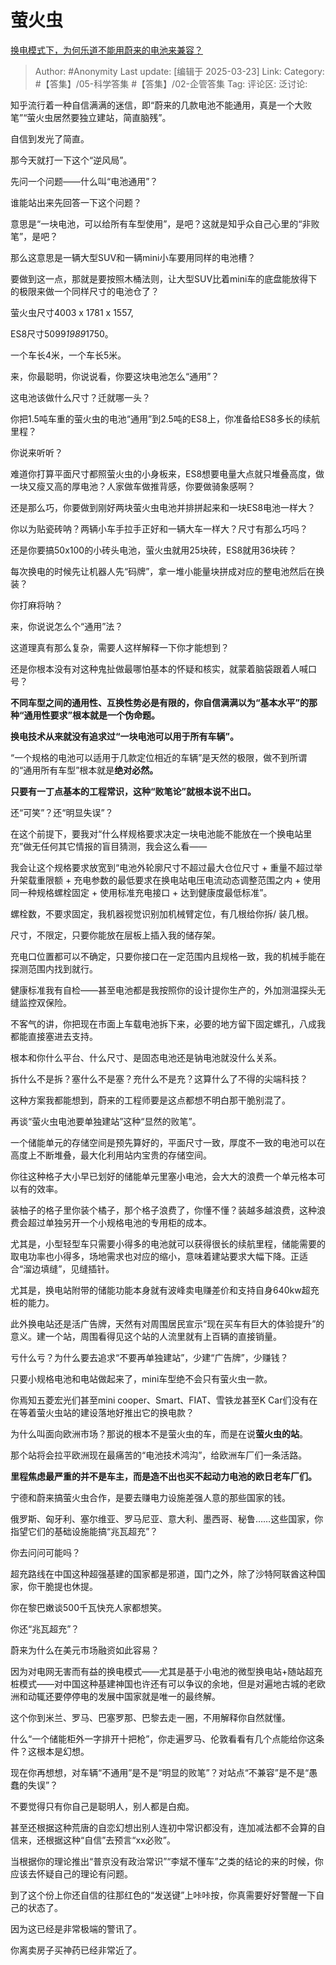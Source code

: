 # 萤火虫
[换电模式下，为何乐道不能用蔚来的电池来兼容？](https://www.zhihu.com/question/9386186851/answer/129851278380)

> Author: #Anonymity
> Last update: [编辑于 2025-03-23]
> Link:
> Category: #【答集】/05-科学答集 #【答集】/02-企管答集 
> Tag: 
> 评论区:
> 泛讨论:

知乎流行着一种自信满满的迷信，即“蔚来的几款电池不能通用，真是一个大败笔”“萤火虫居然要独立建站，简直脑残”。

自信到发光了简直。

那今天就打一下这个“逆风局”。

  

先问一个问题——什么叫“电池通用”？

谁能站出来先回答一下这个问题？

意思是“一块电池，可以给所有车型使用”，是吧？这就是知乎众自己心里的“非败笔”，是吧？

那么这意思是一辆大型SUV和一辆mini小车要用同样的电池槽？

要做到这一点，那就是要按照木桶法则，让大型SUV比着mini车的底盘能放得下的极限来做一个同样尺寸的电池仓了？

萤火虫尺寸4003 x 1781 x 1557,

ES8尺寸5099*1989*1750。

一个车长4米，一个车长5米。

来，你最聪明，你说说看，你要这块电池怎么“通用”？

这电池该做什么尺寸？迁就哪一头？

你把1.5吨车重的萤火虫的电池“通用”到2.5吨的ES8上，你准备给ES8多长的续航里程？

你说来听听？

难道你打算平面尺寸都照萤火虫的小身板来，ES8想要电量大点就只堆叠高度，做一块又瘦又高的厚电池？人家做车做推背感，你要做骑象感啊？

  

还是那么巧，你要做到刚好两块萤火虫电池并排拼起来和一块ES8电池一样大？

你以为贴瓷砖呐？两辆小车手拉手正好和一辆大车一样大？尺寸有那么巧吗？

  

还是你要搞50x100的小砖头电池，萤火虫就用25块砖，ES8就用36块砖？

每次换电的时候先让机器人先“码牌”，拿一堆小能量块拼成对应的整电池然后在换装？

你打麻将呐？

  

来，你说说怎么个“通用”法？

  

这道理真有那么复杂，需要人这样解释一下你才能想到？

还是你根本没有对这种鬼扯做最哪怕基本的怀疑和核实，就蒙着脑袋跟着人喊口号？

  

**不同车型之间的通用性、互换性势必是有限的，你自信满满以为“基本水平”的那种“通用性要求”根本就是一个伪命题。**

**换电技术从来就没有追求过“一块电池可以用于所有车辆”。**

“一个规格的电池可以适用于几款定位相近的车辆”是天然的极限，做不到所谓的“通用所有车型”根本就是**绝对必然。**

**只要有一丁点基本的工程常识，这种“败笔论”就根本说不出口。**

还“可笑”？还“明显失误”？

在这个前提下，要我对“什么样规格要求决定一块电池能不能放在一个换电站里充”做无任何其它情报的盲目猜测，我会这么看——

我会让这个规格要求放宽到“电池外轮廓尺寸不超过最大仓位尺寸 + 重量不超过举升架载重限额 + 充电参数的最低要求在换电站电压电流动态调整范围之内 + 使用同一种规格螺栓固定 + 使用标准充电接口 + 达到健康度最低标准”。

螺栓数，不要求固定，我机器视觉识别加机械臂定位，有几根给你拆/ 装几根。

尺寸，不限定，只要你能放在层板上插入我的储存架。

充电口位置都可以不确定，只要你接口在一定范围内且规格一致，我的机械手能在探测范围内找到就行。

健康标准我有自检——甚至电池都是我按照你的设计提你生产的，外加测温探头无缝监控双保险。

不客气的讲，你把现在市面上车载电池拆下来，必要的地方留下固定螺孔，八成我都能直接塞进去支持。

根本和你什么平台、什么尺寸、是固态电池还是钠电池就没什么关系。

拆什么不是拆？塞什么不是塞？充什么不是充？这算什么了不得的尖端科技？

这种方案我都能想到，蔚来的工程师要是这点都想不明白那干脆别混了。

  

再谈“萤火虫电池要单独建站”这种“显然的败笔”。

一个储能单元的存储空间是预先算好的，平面尺寸一致，厚度不一致的电池可以在高度上不断堆叠，最大化利用站内宝贵的存储空间。

你往这种格子大小早已划好的储能单元里塞小电池，会大大的浪费一个单元格本可以有的效率。

装柚子的格子里你装个橘子，那个格子浪费了，你懂不懂？装越多越浪费，这种浪费会超过单独另开一个小规格电池的专用柜的成本。

尤其是，小型轻型车只需要小得多的电池就可以获得很长的续航里程，储能需要的取电功率也小得多，场地需求也对应的缩小，意味着建站要求大幅下降。正适合“溜边填缝”，见缝插针。

尤其是，换电站附带的储能功能本身就有波峰卖电赚差价和支持自身640kw超充桩的能力。

此外换电站还是活广告牌，天然有对周围居民宣示“现在买车有巨大的体验提升”的意义。建一个站，周围看得见这个站的人流里就有上百辆的直接销量。

亏什么亏？为什么要去追求“不要再单独建站”，少建“广告牌”，少赚钱？

只要小规格电池和电站做起来了，mini车型绝不会只有萤火虫一款。

你焉知五菱宏光们甚至mini cooper、Smart、FIAT、雪铁龙甚至K Car们没有在在等着萤火虫站的建设落地好推出它的换电款？

为什么叫面向欧洲市场？那说的根本不是萤火虫的车，而是在说**萤火虫的站**。

那个站将会拉平欧洲现在最痛苦的“电池技术鸿沟”，给欧洲车厂们一条活路。

**里程焦虑最严重的并不是车主，而是造不出也买不起动力电池的欧日老车厂们。**

宁德和蔚来搞萤火虫合作，是要去赚电力设施差强人意的那些国家的钱。

俄罗斯、匈牙利、塞尔维亚、罗马尼亚、意大利、墨西哥、秘鲁……这些国家，你指望它们的基础设施能搞“兆瓦超充”？

你去问问可能吗？

超充路线在中国这种超强基建的国家都是邪道，国门之外，除了沙特阿联酋这种国家，你干脆提也休提。

你在黎巴嫩谈500千瓦快充人家都想笑。

你还“兆瓦超充”？

蔚来为什么在美元市场融资如此容易？

因为对电网无害而有益的换电模式——尤其是基于小电池的微型换电站+随站超充桩模式——对中国这种基建神国也许还有可以争议的余地，但是对遍地古城的老欧洲和动辄还要停停电的发展中国家就是唯一的最终解。

这个你到米兰、罗马、巴塞罗那、巴黎去走一圈，不用解释你自然就懂。

什么“一个储能柜外一字排开十把枪”，你走遍罗马、伦敦看看有几个点能给你这条件？这根本是幻想。

现在你再想想，对车辆“不通用”是不是“明显的败笔”？对站点“不兼容”是不是“愚蠢的失误”？

不要觉得只有你自己是聪明人，别人都是白痴。

甚至还根据这种荒唐的自恋幻想出别人连初中常识都没有，连加减法都不会算的自信来，还根据这种“自信”去预言“xx必败”。

当根据你的理论推出“普京没有政治常识”“李斌不懂车”之类的结论的来的时候，你应该去怀疑自己的理论有问题。

到了这个份上你还自信的往那红色的“发送键”上咔咔按，你真需要好好警醒一下自己的状态了。

因为这已经是非常极端的警讯了。

你离卖房子买神药已经非常近了。
